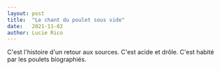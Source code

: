 ```yaml
---
layout: post
title:  "Le chant du poulet sous vide"
date:   2021-11-02
author: Lucie Rico
---
```

C'est l'histoire d'un retour aux sources. C'est acide et drôle. C'est habité par les poulets biographiés.
